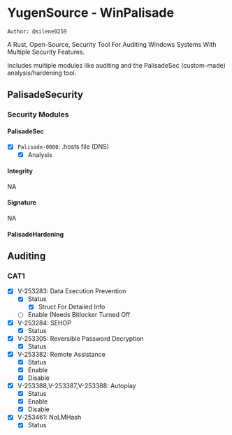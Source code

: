# YugenSource - WinPalisade

`Author: @silene0259`

A Rust, Open-Source, Security Tool For Auditing Windows Systems With Multiple Security Features.

Includes multiple modules like auditing and the PalisadeSec (custom-made) analysis/hardening tool.

## PalisadeSecurity

### Security Modules

#### PalisadeSec

- [X] `Palisade-0000`: .hosts file (DNS)
  - [X] Analysis

#### Integrity

NA

#### Signature

NA

#### PalisadeHardening

## Auditing

### CAT1

- [X] V-253283: Data Execution Prevention
  - [X] Status
    - [X] Struct For Detailed Info 
  - [ ] Enable (Needs Bitlocker Turned Off
- [X] V-253284: SEHOP
  - [X] Status  
- [X] V-253305: Reversible Password Decryption
  - [X] Status
- [X] V-253382: Remote Assistance
  - [X] Status
  - [X] Enable
  - [X] Disable
- [X] V-253388,V-253387,V-253388: Autoplay
  - [X] Status
  - [X] Enable
  - [X] Disable 
- [X] V-253461: NoLMHash
  - [X] Status
